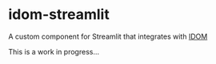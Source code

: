 # idom-streamlit

A custom component for Streamlit that integrates with [IDOM](https://github.com/idom-team/idom)

This is a work in progress...
